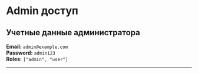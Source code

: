 # Admin доступ

## Учетные данные администратора

**Email:** `admin@example.com`  
**Password:** `admin123`  
**Roles:** `["admin", "user"]`

---
